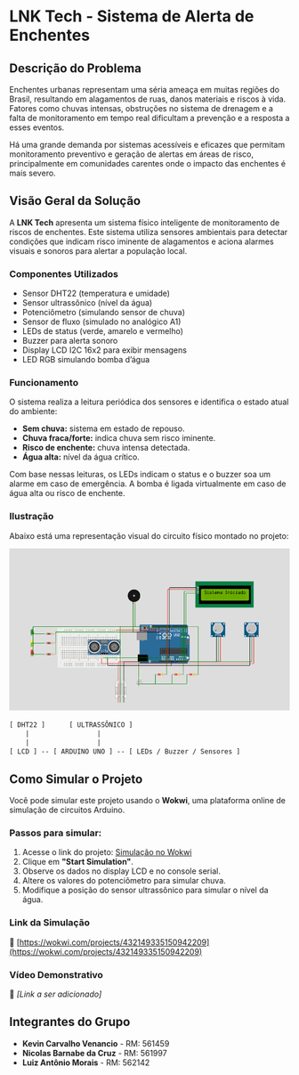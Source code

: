 # LNK Tech - Sistema de Alerta de Enchentes

## Descrição do Problema

Enchentes urbanas representam uma séria ameaça em muitas regiões do Brasil, resultando em alagamentos de ruas, danos materiais e riscos à vida. Fatores como chuvas intensas, obstruções no sistema de drenagem e a falta de monitoramento em tempo real dificultam a prevenção e a resposta a esses eventos. 

Há uma grande demanda por sistemas acessíveis e eficazes que permitam monitoramento preventivo e geração de alertas em áreas de risco, principalmente em comunidades carentes onde o impacto das enchentes é mais severo.

## Visão Geral da Solução

A **LNK Tech** apresenta um sistema físico inteligente de monitoramento de riscos de enchentes. Este sistema utiliza sensores ambientais para detectar condições que indicam risco iminente de alagamentos e aciona alarmes visuais e sonoros para alertar a população local.

### Componentes Utilizados

- Sensor DHT22 (temperatura e umidade)
- Sensor ultrassônico (nível da água)
- Potenciômetro (simulando sensor de chuva)
- Sensor de fluxo (simulado no analógico A1)
- LEDs de status (verde, amarelo e vermelho)
- Buzzer para alerta sonoro
- Display LCD I2C 16x2 para exibir mensagens
- LED RGB simulando bomba d’água

### Funcionamento

O sistema realiza a leitura periódica dos sensores e identifica o estado atual do ambiente:

- **Sem chuva:** sistema em estado de repouso.
- **Chuva fraca/forte:** indica chuva sem risco iminente.
- **Risco de enchente:** chuva intensa detectada.
- **Água alta:** nível da água crítico.

Com base nessas leituras, os LEDs indicam o status e o buzzer soa um alarme em caso de emergência. A bomba é ligada virtualmente em caso de água alta ou risco de enchente.

### Ilustração

Abaixo está uma representação visual do circuito físico montado no projeto:

![Diagrama do sistema](img/diagrama.png)


```
[ DHT22 ]      [ ULTRASSÔNICO ]
    |                 |
    |                 |
[ LCD ] -- [ ARDUINO UNO ] -- [ LEDs / Buzzer / Sensores ]
```

## Como Simular o Projeto

Você pode simular este projeto usando o **Wokwi**, uma plataforma online de simulação de circuitos Arduino.

### Passos para simular:

1. Acesse o link do projeto: [Simulação no Wokwi](https://wokwi.com/projects/432149335150942209)
2. Clique em **"Start Simulation"**.
3. Observe os dados no display LCD e no console serial.
4. Altere os valores do potenciômetro para simular chuva.
5. Modifique a posição do sensor ultrassônico para simular o nível da água.

### Link da Simulação

🔗 [https://wokwi.com/projects/432149335150942209](https://wokwi.com/projects/432149335150942209)

### Vídeo Demonstrativo

🎥 *[Link a ser adicionado]*


## Integrantes do Grupo

- **Kevin Carvalho Venancio** - RM: 561459
- **Nicolas Barnabe da Cruz** - RM: 561997
- **Luiz Antônio Morais** - RM: 562142
